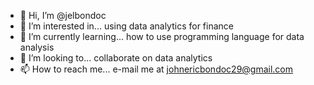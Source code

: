 - 👋 Hi, I’m @jelbondoc
- 👀 I’m interested in... using data analytics for finance
- 🌱 I’m currently learning... how to use programming language for data analysis
- 💞️ I’m looking to... collaborate on data analytics
- 📫 How to reach me... e-mail me at johnericbondoc29@gmail.com 

<!---
jelbondoc/jelbondoc is a ✨ special ✨ repository because its `README.md` (this file) appears on your GitHub profile.
You can click the Preview link to take a look at your changes.
--->
